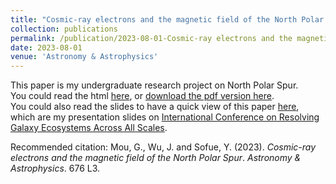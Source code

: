 ```yaml
---
title: "Cosmic-ray electrons and the magnetic field of the North Polar Spur"
collection: publications
permalink: /publication/2023-08-01-Cosmic-ray electrons and the magnetic field of the North Polar Spur
date: 2023-08-01
venue: 'Astronomy & Astrophysics'
---
```




This paper is my undergraduate research project on North Polar Spur.  
You could read the html [here](https://www.aanda.org/articles/aa/full_html/2023/08/aa45401-22/aa45401-22.html), or [download the pdf version here](http://rushingfox.github.io/files/aa45401-22.pdf).  
You could also read the slides to have a quick view of this paper [here](http://rushingfox.github.io/files/aa45401-22-slides.pdf), which are my presentation slides on [International Conference on
Resolving Galaxy Ecosystems Across All Scales](https://www.phy.cuhk.edu.hk/events/conf2023/).

Recommended citation: Mou, G., Wu, J. and Sofue, Y. (2023). <i>Cosmic-ray electrons and the magnetic field of the North Polar Spur</i>. <i>Astronomy & Astrophysics</i>. 676 L3.